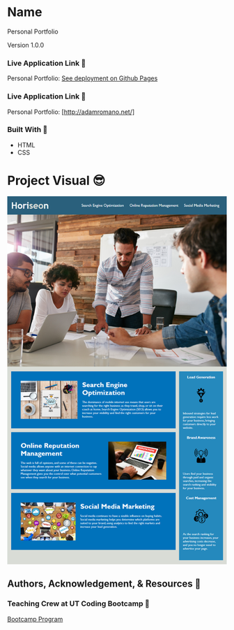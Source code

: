 # Name
Personal Portfolio

Version 1.0.0

### Live Application Link 👀
Personal Portfolio: [See deployment on Github Pages](https://adamromano89.github.io/Portfolio/)

### Live Application Link 👀
Personal Portfolio: [http://adamromano.net/]
### Built With 🧰
- HTML 
- CSS

# Project Visual :sunglasses:
![Project-Picture](./assets/Images/Mockup.png)

## Authors, Acknowledgement, & Resources 🤝

### Teaching Crew at UT Coding Bootcamp 🎉
[Bootcamp Program](https://techbootcamps.utexas.edu/coding/)